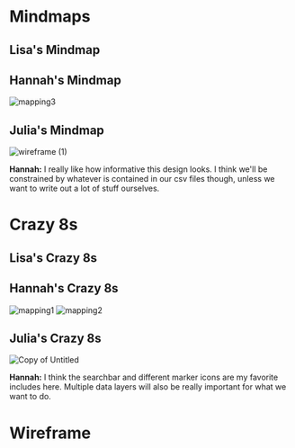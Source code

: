 # Mindmaps
## Lisa's Mindmap

## Hannah's Mindmap
![mapping3](https://user-images.githubusercontent.com/81589361/115942230-0f916500-a45e-11eb-8144-766bfd7f9327.jpg)

## Julia's Mindmap
![wireframe (1)](https://user-images.githubusercontent.com/63215658/115942131-8843f180-a45d-11eb-8a2f-142fe4993b9d.png)

<b>Hannah:</b> I really like how informative this design looks. I think we'll be constrained by whatever is contained in our csv files though, unless we want to write out a lot of stuff ourselves. 

# Crazy 8s 

## Lisa's Crazy 8s

## Hannah's Crazy 8s
![mapping1](https://user-images.githubusercontent.com/81589361/115942258-32237e00-a45e-11eb-8c77-029281fac731.jpg)
![mapping2](https://user-images.githubusercontent.com/81589361/115942261-3780c880-a45e-11eb-9ee4-ba0478ffcd38.jpg)


## Julia's Crazy 8s
![Copy of Untitled](https://user-images.githubusercontent.com/63215658/115942110-6ea2aa00-a45d-11eb-82ee-423a1edc6363.png)

<b>Hannah:</b> I think the searchbar and different marker icons are my favorite includes here. Multiple data layers will also be really important for what we want to do.

# Wireframe
